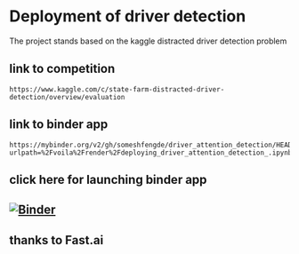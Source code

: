 
# Deployment of driver detection 

The project stands based on the kaggle distracted driver detection problem 

## link to competition 
    https://www.kaggle.com/c/state-farm-distracted-driver-detection/overview/evaluation

## link to binder app 
    https://mybinder.org/v2/gh/someshfengde/driver_attention_detection/HEAD?urlpath=%2Fvoila%2Frender%2Fdeploying_driver_attention_detection_.ipynb


## click here for launching binder app 
## [![Binder](https://mybinder.org/badge_logo.svg)](https://mybinder.org/v2/gh/someshfengde/driver_attention_detection/HEAD?urlpath=%2Fvoila%2Frender%2Fdeploying_driver_attention_detection_.ipynb)

## thanks to Fast.ai

